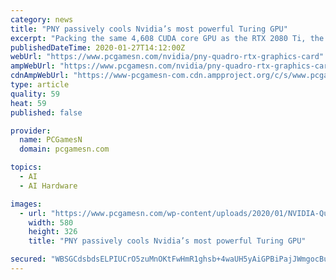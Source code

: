 ```yaml
---
category: news
title: "PNY passively cools Nvidia’s most powerful Turing GPU"
excerpt: "Packing the same 4,608 CUDA core GPU as the RTX 2080 Ti, the best graphics card for gaming, these RTX series Quadros offer some of the best AI and ray-tracing performance – now in a fanless, server-friendly package. These professional cards are built around the TU102 GPU, the same one found within the enthusiast-grade $1,200 RTX 2080 Ti."
publishedDateTime: 2020-01-27T14:12:00Z
webUrl: "https://www.pcgamesn.com/nvidia/pny-quadro-rtx-graphics-card"
ampWebUrl: "https://www.pcgamesn.com/nvidia/pny-quadro-rtx-graphics-card?amp"
cdnAmpWebUrl: "https://www-pcgamesn-com.cdn.ampproject.org/c/s/www.pcgamesn.com/nvidia/pny-quadro-rtx-graphics-card?amp"
type: article
quality: 59
heat: 59
published: false

provider:
  name: PCGamesN
  domain: pcgamesn.com

topics:
  - AI
  - AI Hardware

images:
  - url: "https://www.pcgamesn.com/wp-content/uploads/2020/01/NVIDIA-Quadro-RTX-8000-Passive-bracket-580x326.jpg"
    width: 580
    height: 326
    title: "PNY passively cools Nvidia’s most powerful Turing GPU"

secured: "WBSGCdsbdsELPIUCrO5zuMnOKtFwHmR1ghsb+4waUH5yAiGPBiPajJWmgocBulKUM/oDsQx+Sc9arzUZMhPAGRxlDS3eqb6P1Tv+D8IQ3vU4Ibs+Yy2UcFp/+suLzxN/CXHXdilJdEyEkAexOXaDYQ1AzitmZz1RgUPuLD5JNZJergjsWUwVFxMT6IvzUkGCCUx9gQ6vrsE3tARt5nAK8KY+kP5OfKcaYSqx+VixA6cX2UWD+v2sLXVeXPNMjLMRcgtMH9jVaw+wZmxIkDSca99AGbkknJDf13fucVCXzC4J1vKJPXIAb0M9Bas2JzkvpeVG4CuKnWRNTg9L8V9I06DeX1TUBD3z+zgP52b/MKezHyc4zRn9TeeOV85iF4Gsp1iNXGlZOwQmklPxg036+rguFf6hJaPTGR2dQTGTP4VFvQ85TdaheC+FVFSrhnTgLyqITc4to4j+1W950dzeD6bAYLxX/4Z4m+VAkbmKJMY=;MqnCN35LRIoOlx/xv4qKlg=="
---
```


